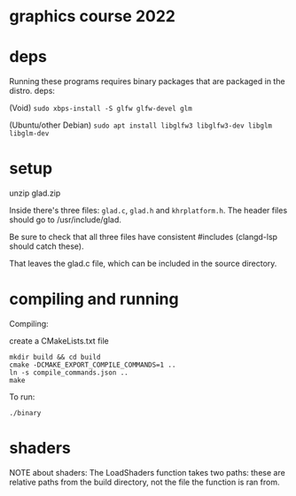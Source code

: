 # graphics course 2022

# deps
Running these programs requires binary packages that are packaged in the distro.
deps:

(Void) ```sudo xbps-install -S glfw glfw-devel glm```

(Ubuntu/other Debian) ```sudo apt install libglfw3 libglfw3-dev libglm libglm-dev```

# setup
unzip glad.zip

Inside there's three files: ```glad.c```, ```glad.h``` and ```khrplatform.h```.
The header files should go to /usr/include/glad.

Be sure to check that all three files have consistent #includes (clangd-lsp should catch these).

That leaves the glad.c file, which can be included in the source directory.

# compiling and running
Compiling:

create a CMakeLists.txt file
```
mkdir build && cd build
cmake -DCMAKE_EXPORT_COMPILE_COMMANDS=1 ..
ln -s compile_commands.json ..
make
```
To run:
```
./binary
```
# shaders
NOTE about shaders:
The LoadShaders function takes two paths: these are relative paths from
the build directory, not the file the function is ran from.
